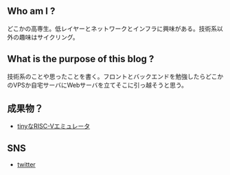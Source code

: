 ## Who am I ?
どこかの高専生。低レイヤーとネットワークとインフラに興味がある。技術系以外の趣味はサイクリング。

## What is the purpose of this blog ?
技術系のことや思ったことを書く。フロントとバックエンドを勉強したらどこかのVPSか自宅サーバにWebサーバを立てそこに引っ越そうと思う。

## 成果物？
* [tinyなRISC-Vエミュレータ](https://github.com/krns06/udy-cream)

## SNS
* [twitter](https://x.com/krnsengineer)
